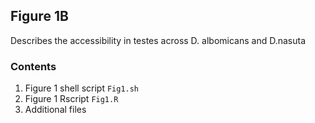 ## Figure 1B
Describes the accessibility in testes across D. albomicans and D.nasuta 

### Contents
  1. Figure 1 shell script `Fig1.sh`
  2. Figure 1 Rscript `Fig1.R`
  3. Additional files
